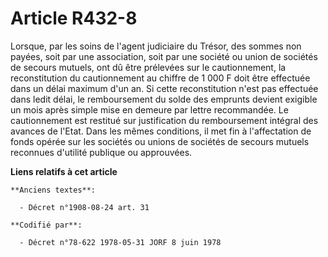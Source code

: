 # Article R432-8

Lorsque, par les soins de l'agent judiciaire du Trésor, des sommes non payées, soit par une association, soit par une société
ou union de sociétés de secours mutuels, ont dû être prélevées sur le cautionnement, la reconstitution du cautionnement au
chiffre de 1 000 F doit être effectuée dans un délai maximum d'un an. Si cette reconstitution n'est pas effectuée dans ledit
délai, le remboursement du solde des emprunts devient exigible un mois après simple mise en demeure par lettre recommandée.
Le cautionnement est restitué sur justification du remboursement intégral des avances de l'Etat. Dans les mêmes conditions,
il met fin à l'affectation de fonds opérée sur les sociétés ou unions de sociétés de secours mutuels reconnues d'utilité
publique ou approuvées.

**Liens relatifs à cet article**

	**Anciens textes**:

	  - Décret n°1908-08-24 art. 31

	**Codifié par**:

	  - Décret n°78-622 1978-05-31 JORF 8 juin 1978
